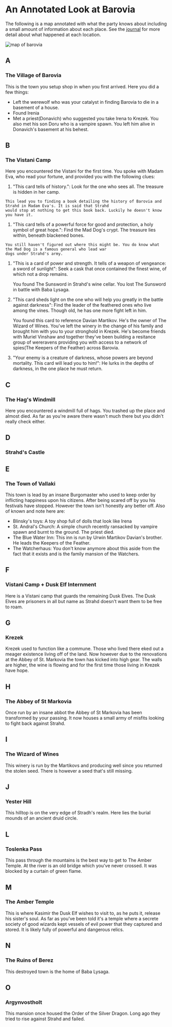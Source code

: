 # An Annotated Look at Barovia

The following is a map annotated with what the party knows about including a small amount of information about each
place. See the [journal]() for more detail about what happened at each location.

![map of barovia](barovia.jpg)


## A
  ### The Village of Barovia
  This is the town you setup shop in when you first arrived. Here you did a few things:
  - Left the werewolf who was your catalyst in finding Barovia to die in a basement of a house.
  - Found Irenia
  - Met a priest(Donavich) who suggested you take Irena to Krezek. You also met his son Doru who is a vampire spawn. You
    left him alive in Donavich's basement at his behest.
## B
  ### The Vistani Camp
  Here you encountered the Vistani for the first time. You spoke with Madam Eva, who read your fortune, and provided you
  with the following clues:
  1. "This card tells of history.": Look for the one who sees all. The treasure is hidden in her camp.

    This lead you to finding a book detailing the history of Barovia and Strahd in Madam Eva's. It is said that Strahd
    would stop at nothing to get this book back. Luckily he doesn't know you have it.

  1. "This card tells of a powerful force for good and protection, a holy symbol of great hope.": Find the Mad Dog's
     crypt. The treasure lies within, beneath blackened bones.
      
    You still haven't figured out where this might be. You do know what the Mad Dog is a famous general who lead war
    dogs under Strahd's army.

  1. "This is a card of power and strength. It tells of a weapon of vengeance: a sword of sunlight": Seek a cask that
     once contained the finest wine, of which not a drop remains.

     You found The Sunsword in Strahd's wine cellar. You lost The Sunsword in battle with Baba Lysaga.

  1. "This card sheds light on the one who will help you greatly in the battle against darkness": Find the leader of the
     feathered ones who live among the vines. Though old, he has one more fight left in him.

     You found this card to reference Davian Martikov. He's the owner of The Wizard of Wines. You've left the winery in
     the change of his family and brought him with you to your stronghold in Krezek. He's become friends with Muriel
     Vinshaw and together they've been building a resitance group of wereravens providing you with access
     to a network of spies(The Keepers of the Feather) across Barovia.

  1. "Your enemy is a creature of darkness, whose powers are beyond mortality. This card will lead you to him!": He
     lurks in the depths of darkness, in the one place he must return.

## C
  ### The Hag's Windmill
  Here you encountered a windmill full of hags. You trashed up the place and almost died. As far as you're aware there
  wasn't much there but you didn't really check either.

## D
  ### Strahd's Castle

## E
  ### The Town of Vallaki
  This town is lead by an insane Burgomaster who used to keep order by inflicting happiness upon his citizens. After
  being scared off by you his festivals have stopped. However the town isn't honestly any better off. Also of known and note here
  are:
  - Blinsky's toys: A toy shop full of dolls that look like Irena
  - St. Andral's Church: A simple church recently ransacked by vampire spawn and burnt to the ground. The priest died.
  - The Blue Water Inn: This inn is run by Urwin Martikov Davian's brother. He leads the Keepers of the Feather.
  - The Watcherhaus: You don't know anymore about this aside from the fact that it exists and is the family mansion of
    the Watchers.

## F
  ### Vistani Camp + Dusk Elf Internment
  Here is a Vistani camp that guards the remaining Dusk Elves. The Dusk Elves are prisoners in all but name as Strahd
  doesn't want them to be free to roam.

## G
  ### Krezek
  Krezek used to function like a commune. Those who lived there eked out a meager existence living off of the land. Now
  however due to the renovations at the Abbey of St. Markovia the town has kicked into high gear. The walls
  are higher, the wine is flowing and for the first time those living in Krezek have hope.

## H
  ### The Abbey of St Markovia
  Once run by an insane abbot the Abbey of St Markovia has been transformed by your passing. It now houses a small army
  of misfits looking to fight back against Strahd.

## I
  ### The Wizard of Wines
  This winery is run by the Martikovs and producing well since you returned the stolen seed. There is however a seed
  that's still missing.

## J
  ### Yester Hill
  This hilltop is on the very edge of Stradh's realm. Here lies the burial mounds of an ancient druid circle.

## L
  ### Toslenka Pass
  This pass through the mountains is the best way to get to The Amber Temple. At the river is an old bridge which you've
  never crossed. It was blocked by a curtain of green flame.

## M
  ### The Amber Temple
  This is where Kasimir the Dusk Elf wishes to visit to, as he puts it, release his sister's soul. As far as you've been
  told it's a temple where a secrete society of good wizards kept vessels of evil power that they captured and stored.
  It is likely fully of powerful and dangerous relics.

## N
  ### The Ruins of Berez
  This destroyed town is the home of Baba Lysaga.

## O
  ### Argynvostholt
  This mansion once housed the Order of the Silver Dragon. Long ago they tried to rise against Strahd and failed.

